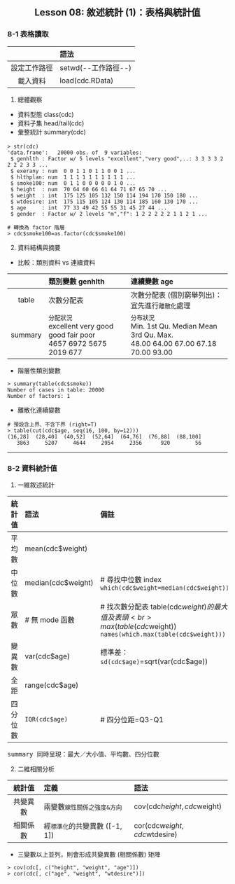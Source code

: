 <h2 align="center">Lesson 08: 敘述統計 (1)：表格與統計值</h2>

### 8-1 表格讀取
| | 語法 |
| :---: | :--- |
| 設定工作路徑 | setwd(--工作路徑--) |
| 載入資料 | load(cdc.RData) |

1. 總體觀察
- 資料型態 class(cdc)
- 資料子集 head/tail(cdc)
- 彙整統計 summary(cdc)
```
> str(cdc)　
'data.frame':	20000 obs. of  9 variables:
 $ genhlth : Factor w/ 5 levels "excellent","very good",..: 3 3 3 3 2 2 2 2 3 3 ...
 $ exerany : num  0 0 1 1 0 1 1 0 0 1 ...
 $ hlthplan: num  1 1 1 1 1 1 1 1 1 1 ...
 $ smoke100: num  0 1 1 0 0 0 0 0 1 0 ...
 $ height  : num  70 64 60 66 61 64 71 67 65 70 ...
 $ weight  : int  175 125 105 132 150 114 194 170 150 180 ...
 $ wtdesire: int  175 115 105 124 130 114 185 160 130 170 ...
 $ age     : int  77 33 49 42 55 55 31 45 27 44 ...
 $ gender  : Factor w/ 2 levels "m","f": 1 2 2 2 2 2 1 1 2 1 ...

# 轉換為 factor 階層
> cdc$smoke100=as.factor(cdc$smoke100)
```

2. 資料結構與摘要
- 比較：類別資料 vs 連續資料

| | 類別變數 genhlth | 連續變數 age |
| :---: | :--- | :--- |
| table | 次數分配表 | 次數分配表 (個別窮舉列出)：宜先進行`離散化`處理 |
| summary | `分配狀況`<br> excellent very good      good      fair      poor<br>      4657      6972      5675      2019       677 | `分布狀況`<br>   Min. 1st Qu.  Median    Mean 3rd Qu.    Max.<br>  48.00   64.00   67.00   67.18   70.00   93.00 |

- 階層性類別變數
```
> summary(table(cdc$smoke))
Number of cases in table: 20000 
Number of factors: 1
```
- 離散化連續變數
```
# 預設含上界、不含下界 (right=T)
> table(cut(cdc$age, seq(16, 100, by=12)))
(16,28]  (28,40]  (40,52]  (52,64]  (64,76]  (76,88]  (88,100]
   3863     5207     4644     2954     2356      920        56 
```

---
### 8-2 資料統計值
1. 一維敘述統計

| 統計值 | 語法 | 備註 |
| :---: | :--- | :--- |
| 平均數 | mean(cdc$weight) | |
| 中位數 | median(cdc$weight) | # 尋找中位數 index<br>`which(cdc$weight=median(cdc$weight))` |
| 眾數 | # 無 mode 函數 | # 找次數分配表 table(cdc$weight) 的最大值及表頭<br>max(table(cdc$weight))<br>`names(which.max(table(cdc$weight)))` |
| 變異數 | var(cdc$age) | 標準差：`sd(cdc$age)`=sqrt(var(cdc$age)) |
| 全距 | range(cdc$age) | |
| 四分位數 | `IQR(cdc$age)` | # 四分位距=Q3-Q1 |

<pre>
summary 同時呈現：最大／大小值、平均數、四分位數
</pre>

2. 二維相關分析

| 統計值 | 定義 | 語法 |
| :---: | :--- | :--- |
| 共變異數 | 兩變數`線性關係之強度&方向` | cov(cdc$height, cdc$weight) |
| 相關係數 | 經`標準化`的共變異數 ([-1, 1]) | cor(cdc$weight, cdc$wtdesire) |

- 三變數以上並列，則會形成共變異數 (相關係數) 矩陣
```
> cov(cdc[, c("height", "weight", "age")])
> cor(cdc[, c("age", "weight", "wtdesire")])
```

